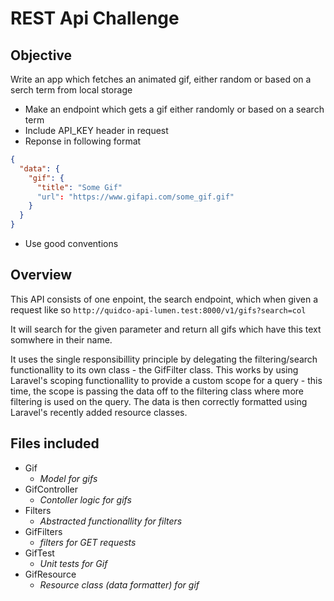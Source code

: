 # REST Api Challenge

## Objective

Write an app which fetches an animated gif, either random or based on a serch term from local storage

* Make an endpoint which gets a gif either randomly or based on a search term 
* Include API_KEY header in request
* Reponse in following format 

```json
{
  "data": {
    "gif": {
      "title": "Some Gif"
      "url": "https://www.gifapi.com/some_gif.gif"
    }
  }
} 
```
* Use good conventions 


## Overview

This API consists of one enpoint, the search endpoint, which when given a request like so
```http://quidco-api-lumen.test:8000/v1/gifs?search=col```

It will search for the given parameter and return all gifs which have this text somwhere in their name.

It uses the single responsibillity principle by delegating the filtering/search functionallity to its own class - the GifFilter class. This works by using Laravel's scoping functionallity to provide a custom scope for a query - this time, the scope is passing the data off to the filtering class where more filtering is used on the query. The data is then correctly formatted using Laravel's recently added resource classes.

## Files included

* Gif
    * _Model for gifs_
* GifController
    * _Contoller logic for gifs_
* Filters
    * _Abstracted functionallity for filters_
* GifFilters
    * _filters for GET requests_
* GifTest
    * _Unit tests for Gif_
* GifResource
   *  _Resource class (data formatter) for gif_

